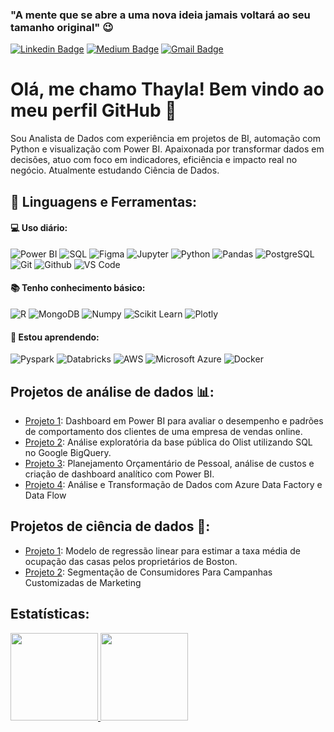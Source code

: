 ### "A mente que se abre a uma nova ideia jamais voltará ao seu tamanho original" 😉
[![Linkedin Badge](https://img.shields.io/badge/-LinkedIn-blue?style=flat-square&logo=Linkedin&logoColor=white&link=https://www.linkedin.com/in/thayla-oliveira//)](https://www.linkedin.com/in/thayla-oliveira/)
[![Medium Badge](https://img.shields.io/badge/-Medium-black?style=flat-square&logo=Medium&logoColor=white&link=https://medium.com/@thayland )](https://medium.com/@thayland )
[![Gmail Badge](https://img.shields.io/badge/-Gmail-red?style=flat-square&logo=Gmail&logoColor=white&link=thaylathais1@gmail.com)](thaylathais1@gmail.com)

# Olá, me chamo Thayla! Bem vindo ao meu perfil GitHub 👋
Sou Analista de Dados com experiência em projetos de BI, automação com Python e visualização com Power BI.
Apaixonada por transformar dados em decisões, atuo com foco em indicadores, eficiência e impacto real no negócio. 
Atualmente estudando Ciência de Dados.

 ## 🚀 **Linguagens e Ferramentas:**

 #### 💻 Uso diário:
 ![Power BI](https://img.shields.io/badge/-Power%20BI-black?style=plastic&logo=Power-BI)
 ![SQL](https://img.shields.io/badge/-SQL-black?style=plastic&logo=SQL)
 ![Figma](https://img.shields.io/badge/-Figma-black?style=plastic&logo=Figma)
 ![Jupyter](https://img.shields.io/badge/-Jupyter-black?style=flat-square&logo=Jupyter)
 ![Python](https://img.shields.io/badge/-Python-black?style=flat-square&logo=Python)
 ![Pandas](https://img.shields.io/badge/-Pandas-black?style=flat-square&logo=Pandas)
 ![PostgreSQL](https://img.shields.io/badge/-PostgreSQL-black?style=flat-square&logo=PostgreSQL)
 ![Git](https://img.shields.io/badge/-Git-black?style=flat-square&logo=Git)
 ![Github](https://img.shields.io/badge/-Github-black?style=flat-square&logo=Github)
 ![VS Code](https://img.shields.io/badge/-VS%20Code-black?style=flat-square&logo=visual-studio-code)

 #### 📚 Tenho conhecimento básico:
 ![R](https://img.shields.io/badge/-R-black?style=flat-square&logo=R)
 ![MongoDB](https://img.shields.io/badge/-MongoDB-black?style=plastic&logo=Mongodb)
 ![Numpy](https://img.shields.io/badge/-Numpy-black?style=flat-square&logo=Numpy)
 ![Scikit Learn](https://img.shields.io/badge/-Scikit%20Learn-black?style=flat-square&logo=scikit-learn)
 ![Plotly](https://img.shields.io/badge/-Plotly-black?style=flat-square&logo=Plotly)

  #### 🌱 Estou aprendendo:
 ![Pyspark](https://img.shields.io/badge/-Pyspark-black?style=flat-square&logo=Apache-Spark)
 ![Databricks](https://img.shields.io/badge/-Databricks-black?style=flat-square&logo=Databricks)
 ![AWS](https://img.shields.io/badge/-AWS-black?style=flat-square&logo=Amazon-AWS)
 ![Microsoft Azure](https://img.shields.io/badge/-Azure-black?style=flat-square&logo=Microsoft-Azure)
 ![Docker](https://img.shields.io/badge/-Docker-black?style=flat-square&logo=Docker)

 ## Projetos de análise de dados  📊:
- [Projeto 1](https://github.com/ThaylaOliveira/customer-insights-powerbi): Dashboard em Power BI para avaliar o desempenho e padrões de comportamento dos clientes de uma empresa de vendas online.
- [Projeto 2](https://github.com/ThaylaOliveira/olist-data-exploration-sql): Análise exploratória da base pública do Olist utilizando SQL no Google BigQuery.
- [Projeto 3](https://github.com/ThaylaOliveira/-planejamento-orcamentario-pessoal-bi-case): Planejamento Orçamentário de Pessoal, análise de custos e criação de dashboard analítico com Power BI.
- [Projeto 4](https://github.com/ThaylaOliveira/azure-data-pipeline-project): Análise e Transformação de Dados com Azure Data Factory e Data Flow

 ## Projetos de ciência de dados 🎲:
- [Projeto 1](https://github.com/ThaylaOliveira/house_boston_linear_regression): Modelo de regressão linear para estimar a taxa média de ocupação das casas pelos proprietários de Boston.
- [Projeto 2](https://github.com/ThaylaOliveira/clients-cluster): Segmentação de Consumidores Para Campanhas Customizadas de Marketing


## Estatísticas:

<a href="https://github.com/ThaylaOliveira">
  <img height="140em" src="https://github-readme-stats.vercel.app/api?username=ThaylaOliveira&show_icons=true&theme=dark&include_commits=true"/>
</a>

<a href="https://github.com/ThaylaOliveira">
  <img height="140em" src="https://github-readme-stats.vercel.app/api/top-langs/?username=karinnecristina&layout=compact&langs_count=8&theme=dark"/>
</a>
